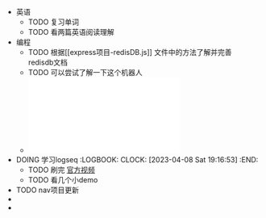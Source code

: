 - 英语
	- TODO 复习单词
	- TODO 看两篇英语阅读理解
- 编程
	- TODO 根据[[express项目-redisDB.js]] 文件中的方法了解并完善 redisdb文档
	- TODO  可以尝试了解一下这个机器人
	- <iframe src="//player.bilibili.com/player.html?aid=561394030&bvid=BV1He4y1q7C2&cid=857847486&page=1" scrolling="no" border="0" frameborder="no" framespacing="0" allowfullscreen="true"> </iframe>
- DOING 学习logseq
  :LOGBOOK:
  CLOCK: [2023-04-08 Sat 19:16:53]
  :END:
	- TODO 刷完 [官方视频](https://www.bilibili.com/video/BV1He4y1q7C2/?share_source=copy_web&vd_source=f58ed9d89bb955dbed8ed34669575bce)
	- TODO 看几个小demo
- TODO nav项目更新
-
-